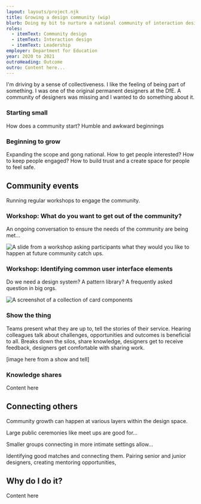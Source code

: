 ```yaml
---
layout: layouts/project.njk
title: Growing a design community (wip)
blurb: Doing my bit to nurture a national community of interaction designers
roles:
  - itemText: Community design
  - itemText: Interaction design
  - itemText: Leadership
employer: Department for Education
year: 2020 to 2021
outroHeading: Outcome
outro: Content here...
---
```

I'm driving by a sense of collectiveness. I like the feeling of being part of something. I was one of the original permanent designers at the DfE.  A community of designers was missing and I wanted to do something about it.

### Starting small

How does a community start? Humble and awkward beginnings

### Beginning to grow

Expanding the scope and gong national. How to get people interested? How to keep people engaged? How to build trust and a create space for people to feel safe.

## Community events

Running regular workshops to engage the community.

### Workshop: What do you want to get out of the community?

An ongoing conversation to ensure the needs of the community are being met...

![A slide from a workshop asking participants what they would you like to happen at future community catch ups.](/images/screenshot-2021-09-09-at-21.15.03.png "Community needs change over time so we revisit them often in a workshop setting.")

### Workshop:  Identifying common user interface elements

Do we need a design system? A pattern library? A frequently asked question in big orgs. 

![A screenshot of a collection of card components](/images/screenshot-2021-09-09-at-20.57.22.png "We collaboratively surveyed the DfE landscape to collect and collate user interface elements (components and patterns) that weren't in the GOV.UK Design System.")

### Show the thing

Teams present what they are up to, tell the stories of their service. Hearing colleagues talk about challenges, opportunities and outcomes is beneficial to all. Breaks down the silos, share knowledge, designers get to receive feedback, designers get comfortable with sharing work.

\[image here from a show and tell]

### Knowledge shares

Content here

## Connecting others

Community growth can happen at various layers within the design space. 

Large public ceremonies like meet ups are good for...

Smaller groups connecting in more intimate settings allow...

Identifying good matches and connecting them. Pairing senior and junior designers, creating mentoring opportunities,

## Why do I do it?

Content here